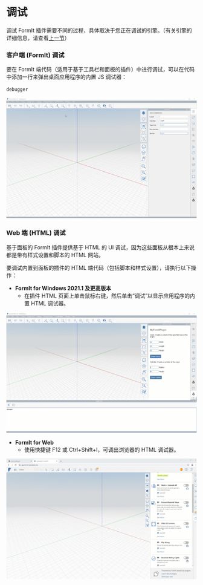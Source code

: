 # 调试

调试 FormIt 插件需要不同的过程，具体取决于您正在调试的引擎。（有关引擎的详细信息，请查看[上一节](client-side-vs-web-side-engines.md)）

### **客户端 (FormIt) 调试**

要在 FormIt 端代码（适用于基于工具栏和面板的插件）中进行调试，可以在代码中添加一行来弹出桌面应用程序的内置 JS 调试器：

`debugger`

![](../../../.gitbook/assets/debugger.gif)

### **Web 端 (HTML) 调试**

基于面板的 FormIt 插件提供基于 HTML 的 UI 调试，因为这些面板从根本上来说都是带有样式设置和脚本的 HTML 网站。

要调试内置到面板的插件的 HTML 端代码（包括脚本和样式设置），请执行以下操作：

* **FormIt for Windows 2021.1 及更高版本**
   * 在插件 HTML 页面上单击鼠标右键，然后单击“调试”以显示应用程序的内置 HTML 调试器。

![](../../../.gitbook/assets/debugpanelplugin.gif)

* **FormIt for Web**
   * 使用快捷键 F12 或 Ctrl+Shift+I，可调出浏览器的 HTML 调试器。

![](../../../.gitbook/assets/debugonweb.gif)

